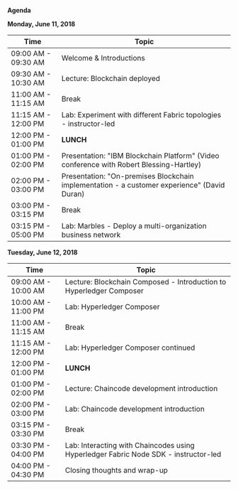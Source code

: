 **Agenda**

 

**Monday, June 11, 2018**

| **Time**            | **Topic**                                |
| ------------------- | ---------------------------------------- |
| 09:00 AM - 09:30 AM | Welcome & Introductions |
| 09:30 AM - 10:30 AM | Lecture: Blockchain deployed |
| 11:00 AM - 11:15 AM | Break |
| 11:15 AM - 12:00 PM | Lab: Experiment with different Fabric topologies - instructor-led |
| 12:00 PM - 01:00 PM | **LUNCH** |
| 01:00 PM - 02:00 PM | Presentation: "IBM Blockchain Platform" (Video conference with Robert Blessing-Hartley) |
| 02:00 PM - 03:00 PM | Presentation: "On-premises Blockchain implementation - a customer experience" (David Duran) |
| 03:00 PM - 03:15 PM | Break |
| 03:15 PM - 05:00 PM | Lab: Marbles - Deploy a multi-organization business network |


**Tuesday, June 12, 2018**

| **Time** | **Topic**|
|----------|----------|
| 09:00 AM - 10:00 AM | Lecture: Blockchain Composed - Introduction to Hyperledger Composer |
| 10:00 AM - 11:00 PM | Lab: Hyperledger Composer |
| 11:00 AM - 11:15 AM | Break |
| 11:15 AM - 12:00 PM | Lab: Hyperledger Composer continued |
| 12:00 PM - 01:00 PM | **LUNCH** |
| 01:00 PM - 02:00 PM | Lecture: Chaincode development introduction |
| 02:00 PM - 03:00 PM | Lab: Chaincode development introduction |
| 03:15 PM - 03:30 PM | Break |
| 03:30 PM - 04:00 PM | Lab: Interacting with Chaincodes using Hyperledger Fabric Node SDK - instructor-led |
| 04:00 PM - 04:30 PM | Closing thoughts and wrap-up |
